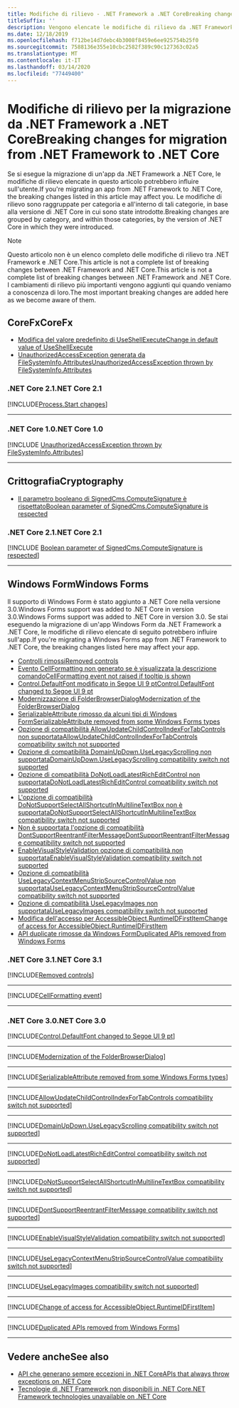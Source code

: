 ```yaml
---
title: Modifiche di rilievo - .NET Framework a .NET CoreBreaking changes - .NET Framework to .NET Core
titleSuffix: ''
description: Vengono elencate le modifiche di rilievo da .NET Framework a .NET Core.
ms.date: 12/18/2019
ms.openlocfilehash: f712be14d7debc4b3008f8459e6ee925754b25f0
ms.sourcegitcommit: 7588136e355e10cbc2582f389c90c127363c02a5
ms.translationtype: MT
ms.contentlocale: it-IT
ms.lasthandoff: 03/14/2020
ms.locfileid: "77449400"
---
```

# <a name="breaking-changes-for-migration-from-net-framework-to-net-core"></a><span data-ttu-id="43791-103">Modifiche di rilievo per la migrazione da .NET Framework a .NET Core</span><span class="sxs-lookup"><span data-stu-id="43791-103">Breaking changes for migration from .NET Framework to .NET Core</span></span>

<span data-ttu-id="43791-104">Se si esegue la migrazione di un'app da .NET Framework a .NET Core, le modifiche di rilievo elencate in questo articolo potrebbero influire sull'utente.</span><span class="sxs-lookup"><span data-stu-id="43791-104">If you're migrating an app from .NET Framework to .NET Core, the breaking changes listed in this article may affect you.</span></span> <span data-ttu-id="43791-105">Le modifiche di rilievo sono raggruppate per categoria e all'interno di tali categorie, in base alla versione di .NET Core in cui sono state introdotte.</span><span class="sxs-lookup"><span data-stu-id="43791-105">Breaking changes are grouped by category, and within those categories, by the version of .NET Core in which they were introduced.</span></span>

> [!NOTE]
> <span data-ttu-id="43791-106">Questo articolo non è un elenco completo delle modifiche di rilievo tra .NET Framework e .NET Core.This article is not a complete list of breaking changes between .NET Framework and .NET Core.</span><span class="sxs-lookup"><span data-stu-id="43791-106">This article is not a complete list of breaking changes between .NET Framework and .NET Core.</span></span> <span data-ttu-id="43791-107">I cambiamenti di rilievo più importanti vengono aggiunti qui quando veniamo a conoscenza di loro.</span><span class="sxs-lookup"><span data-stu-id="43791-107">The most important breaking changes are added here as we become aware of them.</span></span>

## <a name="corefx"></a><span data-ttu-id="43791-108">CoreFx</span><span class="sxs-lookup"><span data-stu-id="43791-108">CoreFx</span></span>

- [<span data-ttu-id="43791-109">Modifica del valore predefinito di UseShellExecute</span><span class="sxs-lookup"><span data-stu-id="43791-109">Change in default value of UseShellExecute</span></span>](#change-in-default-value-of-useshellexecute)
- [<span data-ttu-id="43791-110">UnauthorizedAccessException generata da FileSystemInfo.Attributes</span><span class="sxs-lookup"><span data-stu-id="43791-110">UnauthorizedAccessException thrown by FileSystemInfo.Attributes</span></span>](#unauthorizedaccessexception-thrown-by-filesysteminfoattributes)

### <a name="net-core-21"></a><span data-ttu-id="43791-111">.NET Core 2.1</span><span class="sxs-lookup"><span data-stu-id="43791-111">.NET Core 2.1</span></span>

[!INCLUDE[Process.Start changes](~/includes/core-changes/corefx/2.1/process-start-changes.md)]

***

### <a name="net-core-10"></a><span data-ttu-id="43791-112">.NET Core 1.0</span><span class="sxs-lookup"><span data-stu-id="43791-112">.NET Core 1.0</span></span>

[!INCLUDE [UnauthorizedAccessException thrown by FileSystemInfo.Attributes](~/includes/core-changes/corefx/1.0/filesysteminfo-attributes-exceptions.md)]

***

## <a name="cryptography"></a><span data-ttu-id="43791-113">Crittografia</span><span class="sxs-lookup"><span data-stu-id="43791-113">Cryptography</span></span>

- [<span data-ttu-id="43791-114">Il parametro booleano di SignedCms.ComputeSignature è rispettato</span><span class="sxs-lookup"><span data-stu-id="43791-114">Boolean parameter of SignedCms.ComputeSignature is respected</span></span>](#boolean-parameter-of-signedcmscomputesignature-is-respected)

### <a name="net-core-21"></a><span data-ttu-id="43791-115">.NET Core 2.1</span><span class="sxs-lookup"><span data-stu-id="43791-115">.NET Core 2.1</span></span>

[!INCLUDE [Boolean parameter of SignedCms.ComputeSignature is respected](~/includes/core-changes/cryptography/2.1/compute-signature-silent-parameter.md)]

***

## <a name="windows-forms"></a><span data-ttu-id="43791-116">Windows Form</span><span class="sxs-lookup"><span data-stu-id="43791-116">Windows Forms</span></span>

<span data-ttu-id="43791-117">Il supporto di Windows Form è stato aggiunto a .NET Core nella versione 3.0.Windows Forms support was added to .NET Core in version 3.0.</span><span class="sxs-lookup"><span data-stu-id="43791-117">Windows Forms support was added to .NET Core in version 3.0.</span></span> <span data-ttu-id="43791-118">Se stai eseguendo la migrazione di un'app Windows Form da .NET Framework a .NET Core, le modifiche di rilievo elencate di seguito potrebbero influire sull'app.</span><span class="sxs-lookup"><span data-stu-id="43791-118">If you're migrating a Windows Forms app from .NET Framework to .NET Core, the breaking changes listed here may affect your app.</span></span>

- [<span data-ttu-id="43791-119">Controlli rimossi</span><span class="sxs-lookup"><span data-stu-id="43791-119">Removed controls</span></span>](#removed-controls)
- [<span data-ttu-id="43791-120">Evento CellFormatting non generato se è visualizzata la descrizione comando</span><span class="sxs-lookup"><span data-stu-id="43791-120">CellFormatting event not raised if tooltip is shown</span></span>](#cellformatting-event-not-raised-if-tooltip-is-shown)
- [<span data-ttu-id="43791-121">Control.DefaultFont modificato in Segoe UI 9 pt</span><span class="sxs-lookup"><span data-stu-id="43791-121">Control.DefaultFont changed to Segoe UI 9 pt</span></span>](#default-control-font-changed-to-segoe-ui-9-pt)
- [<span data-ttu-id="43791-122">Modernizzazione di FolderBrowserDialog</span><span class="sxs-lookup"><span data-stu-id="43791-122">Modernization of the FolderBrowserDialog</span></span>](#modernization-of-the-folderbrowserdialog)
- [<span data-ttu-id="43791-123">SerializableAttribute rimosso da alcuni tipi di Windows Form</span><span class="sxs-lookup"><span data-stu-id="43791-123">SerializableAttribute removed from some Windows Forms types</span></span>](#serializableattribute-removed-from-some-windows-forms-types)
- [<span data-ttu-id="43791-124">Opzione di compatibilità AllowUpdateChildControlIndexForTabControls non supportata</span><span class="sxs-lookup"><span data-stu-id="43791-124">AllowUpdateChildControlIndexForTabControls compatibility switch not supported</span></span>](#allowupdatechildcontrolindexfortabcontrols-compatibility-switch-not-supported)
- [<span data-ttu-id="43791-125">Opzione di compatibilità DomainUpDown.UseLegacyScrolling non supportata</span><span class="sxs-lookup"><span data-stu-id="43791-125">DomainUpDown.UseLegacyScrolling compatibility switch not supported</span></span>](#domainupdownuselegacyscrolling-compatibility-switch-not-supported)
- [<span data-ttu-id="43791-126">Opzione di compatibilità DoNotLoadLatestRichEditControl non supportata</span><span class="sxs-lookup"><span data-stu-id="43791-126">DoNotLoadLatestRichEditControl compatibility switch not supported</span></span>](#donotloadlatestricheditcontrol-compatibility-switch-not-supported)
- [<span data-ttu-id="43791-127">L'opzione di compatibilità DoNotSupportSelectAllShortcutInMultilineTextBox non è supportata</span><span class="sxs-lookup"><span data-stu-id="43791-127">DoNotSupportSelectAllShortcutInMultilineTextBox compatibility switch not supported</span></span>](#donotsupportselectallshortcutinmultilinetextbox-compatibility-switch-not-supported)
- [<span data-ttu-id="43791-128">Non è supportata l'opzione di compatibilità DontSupportReentrantFilterMessage</span><span class="sxs-lookup"><span data-stu-id="43791-128">DontSupportReentrantFilterMessage compatibility switch not supported</span></span>](#dontsupportreentrantfiltermessage-compatibility-switch-not-supported)
- [<span data-ttu-id="43791-129">EnableVisualStyleValidation opzione di compatibilità non supportata</span><span class="sxs-lookup"><span data-stu-id="43791-129">EnableVisualStyleValidation compatibility switch not supported</span></span>](#enablevisualstylevalidation-compatibility-switch-not-supported)
- [<span data-ttu-id="43791-130">Opzione di compatibilità UseLegacyContextMenuStripSourceControlValue non supportata</span><span class="sxs-lookup"><span data-stu-id="43791-130">UseLegacyContextMenuStripSourceControlValue compatibility switch not supported</span></span>](#uselegacycontextmenustripsourcecontrolvalue-compatibility-switch-not-supported)
- [<span data-ttu-id="43791-131">Opzione di compatibilità UseLegacyImages non supportata</span><span class="sxs-lookup"><span data-stu-id="43791-131">UseLegacyImages compatibility switch not supported</span></span>](#uselegacyimages-compatibility-switch-not-supported)
- [<span data-ttu-id="43791-132">Modifica dell'accesso per AccessibleObject.RuntimeIDFirstItem</span><span class="sxs-lookup"><span data-stu-id="43791-132">Change of access for AccessibleObject.RuntimeIDFirstItem</span></span>](#change-of-access-for-accessibleobjectruntimeidfirstitem)
- [<span data-ttu-id="43791-133">API duplicate rimosse da Windows Form</span><span class="sxs-lookup"><span data-stu-id="43791-133">Duplicated APIs removed from Windows Forms</span></span>](#duplicated-apis-removed-from-windows-forms)

### <a name="net-core-31"></a><span data-ttu-id="43791-134">.NET Core 3.1</span><span class="sxs-lookup"><span data-stu-id="43791-134">.NET Core 3.1</span></span>

[!INCLUDE[Removed controls](~/includes/core-changes/windowsforms/3.1/remove-controls-3.1.md)]

***

[!INCLUDE[CellFormatting event](~/includes/core-changes/windowsforms/3.1/cellformatting-event-not-raised.md)]

***

### <a name="net-core-30"></a><span data-ttu-id="43791-135">.NET Core 3.0</span><span class="sxs-lookup"><span data-stu-id="43791-135">.NET Core 3.0</span></span>

[!INCLUDE[Control.DefaultFont changed to Segoe UI 9 pt](~/includes/core-changes/windowsforms/3.0/control-defaultfont-changed.md)]

***

[!INCLUDE[Modernization of the FolderBrowserDialog](~/includes/core-changes/windowsforms/3.0/modernized-folderbrowserdialog.md)]

***

[!INCLUDE[SerializableAttribute removed from some Windows Forms types](~/includes/core-changes/windowsforms/3.0/remove-serializationattribute.md)]

***

[!INCLUDE[AllowUpdateChildControlIndexForTabControls compatibility switch not supported](~/includes/core-changes/windowsforms/3.0/deprecate-allowupdatechildcontrolindexfortabcontrols.md)]

***

[!INCLUDE[DomainUpDown.UseLegacyScrolling compatibility switch not supported](~/includes/core-changes/windowsforms/3.0/deprecate-uselegacyscrolling.md)]

***

[!INCLUDE[DoNotLoadLatestRichEditControl compatibility switch not supported](~/includes/core-changes/windowsforms/3.0/deprecate-donotloadlatestricheditcontrol.md)]

***

[!INCLUDE[DoNotSupportSelectAllShortcutInMultilineTextBox compatibility switch not supported](~/includes/core-changes/windowsforms/3.0/deprecate-donotsupportselectallshortcutinmultilinetextbox.md)]

***

[!INCLUDE[DontSupportReentrantFilterMessage compatibility switch not supported](~/includes/core-changes/windowsforms/3.0/deprecate-dontsupportreentrantfiltermessage.md)]

***

[!INCLUDE[EnableVisualStyleValidation compatibility switch not supported](~/includes/core-changes/windowsforms/3.0/deprecate-enablevisualstylevalidation.md)]

***

[!INCLUDE[UseLegacyContextMenuStripSourceControlValue compatibility switch not supported](~/includes/core-changes/windowsforms/3.0/deprecate-uselegacycontextmenustripsourcecontrolvalue.md)]

***

[!INCLUDE[UseLegacyImages compatibility switch not supported](~/includes/core-changes/windowsforms/3.0/deprecate-uselegacyimages.md)]

***

[!INCLUDE[Change of access for AccessibleObject.RuntimeIDFirstItem](~/includes/core-changes/windowsforms/3.0/changed-access-for-runtimeidfirstitem.md)]

***

[!INCLUDE[Duplicated APIs removed from Windows Forms](~/includes/core-changes/windowsforms/3.0/remove-duplicated-apis.md)]

***

## <a name="see-also"></a><span data-ttu-id="43791-136">Vedere anche</span><span class="sxs-lookup"><span data-stu-id="43791-136">See also</span></span>

- [<span data-ttu-id="43791-137">API che generano sempre eccezioni in .NET Core</span><span class="sxs-lookup"><span data-stu-id="43791-137">APIs that always throw exceptions on .NET Core</span></span>](unsupported-apis.md)
- [<span data-ttu-id="43791-138">Tecnologie di .NET Framework non disponibili in .NET Core</span><span class="sxs-lookup"><span data-stu-id="43791-138">.NET Framework technologies unavailable on .NET Core</span></span>](../porting/net-framework-tech-unavailable.md)
